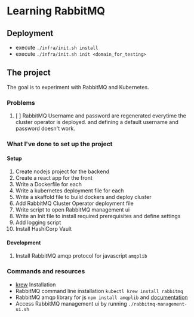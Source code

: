 # Learning RabbitMQ

## Deployment

- execute `./infra/init.sh install`
- execute `./infra/init.sh init <domain_for_testing>`

## The project

The goal is to experiment with RabbitMQ and Kubernetes.

### Problems

1. [ ] RabbitMQ Username and password are regenerated everytime the cluster operator is deployed.
   and defining a default username and password doesn't work.

### What I've done to set up the project

#### Setup

1. Create nodejs project for the backend
2. Create a react app for the front
3. Write a Dockerfile for each
4. Write a kubernetes deployment file for each
5. Write a skaffold file to build dockers and deploy cluster
6. Add RabbitMQ Cluster Operator deployment file
7. Write script to open RabbitMQ management ui
8. Write an Init file to install required prerequisites and define settings
9. Add logging script
10. Install HashiCorp Vault

#### Development

1. Install RabbitMQ amqp protocol for javascript `amqplib`

### Commands and resources

- [krew](https://krew.sigs.k8s.io/docs/user-guide/setup/install/) Installation
- RabbitMQ command line installation `kubectl krew install rabbitmq`
- RabbitMQ amqp library for js `npm install amqplib`
  and [documentation](https://amqp-node.github.io/amqplib/channel_api.html)
- Access RabbitMQ management ui by running `./rabbitmq-management-ui.sh`
